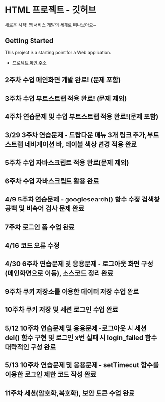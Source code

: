 # HTML 프로젝트 - 깃허브
새로운 시작! 웹 서비스 개발의 세계로 떠나보아요~
## Getting Started
This project is a starting point for a Web application.
- [프로젝트 메인 주소](https://github.com/Ksw0929/WEB_MAIN)
## 2주차 수업 메인화면 개발 완료! (문제 포함)
## 3주차 수업 부트스트랩 적용 완료! (문제 제외)
## 4주차 연습문제 및 수업 부트스트랩 적용 완료!(문제 포함)
## 3/29 3주차 연습문제 - 드랍다운 메뉴 3개 링크 추가,부트스트랩 네비게이션 바, 테이블 색상 변경 적용 완료
## 5주차 수업 자바스크립트 적용 완료(문제 제외)
## 6주차 수업 자바스크립트 활용 완료
## 4/9 5주차 연습문제 - googlesearch() 함수 수정 검색창 공백 및 비속어 검사 문제 완료 
## 7주차 로그인 폼 수업 완료 
## 4/16 코드 오류 수정 
## 4/30 6주차 연습문제 및 응용문제 - 로그아웃 화면 구성(메인화면으로 이동), 소스코드 정리 완료
## 9주차 쿠키 저장소를 이용한 데이터 저장 수업 완료 
## 10주차 쿠키 저장 및 세션 로그인 수업 완료 
## 5/12 10주차 연습문제 및 응용문제 -로그아웃 시 세션 del() 함수 구현 및 로그인 x번 실패 시 login_failed 함수 대략적인 구성 완료
## 5/13 10주차 연습문제 및 응용문제 - setTimeout 함수를 이용한 로그인 제한 코드 작성 완료 
## 11주차 세션(암호화,복호화), 보안 토큰 수업 완료